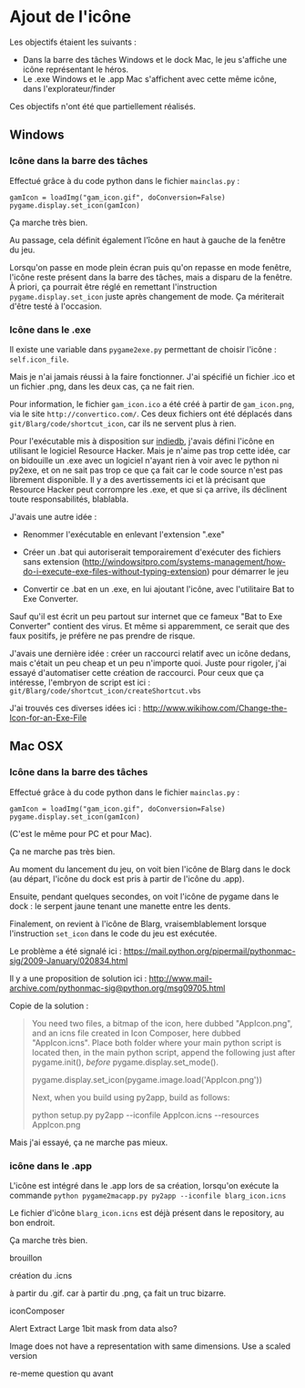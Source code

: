 # Ajout de l'icône

Les objectifs étaient les suivants :

 - Dans la barre des tâches Windows et le dock Mac, le jeu s'affiche une icône représentant le héros.
 - Le .exe Windows et le .app Mac s'affichent avec cette même icône, dans l'explorateur/finder

Ces objectifs n'ont été que partiellement réalisés.

## Windows

### Icône dans la barre des tâches

Effectué grâce à du code python dans le fichier `mainclas.py` :

    gamIcon = loadImg("gam_icon.gif", doConversion=False)
    pygame.display.set_icon(gamIcon)

Ça marche très bien.

Au passage, cela définit également l'îcône en haut à gauche de la fenêtre du jeu.

Lorsqu'on passe en mode plein écran puis qu'on repasse en mode fenêtre, l'icône reste présent dans la barre des tâches, mais a disparu de la fenêtre. À priori, ça pourrait être réglé en remettant l'instruction `pygame.display.set_icon` juste après changement de mode. Ça mériterait d'être testé à l'occasion.

### Icône dans le .exe

Il existe une variable dans `pygame2exe.py` permettant de choisir l'icône : `self.icon_file`.

Mais je n'ai jamais réussi à la faire fonctionner. J'ai spécifié un fichier .ico et un fichier .png, dans les deux cas, ça ne fait rien.

Pour information, le fichier `gam_icon.ico` a été créé à partir de `gam_icon.png`, via le site `http://convertico.com/`. Ces deux fichiers ont été déplacés dans `git/Blarg/code/shortcut_icon`, car ils ne servent plus à rien.

Pour l'exécutable mis à disposition sur [indiedb](http://www.indiedb.com/games/blarg), j'avais défini l'icône en utilisant le logiciel Resource Hacker. Mais je n'aime pas trop cette idée, car on bidouille un .exe avec un logiciel n'ayant rien à voir avec le python ni py2exe, et on ne sait pas trop ce que ça fait car le code source n'est pas librement disponible. Il y a des avertissements ici et là précisant que Resource Hacker peut corrompre les .exe, et que si ça arrive, ils déclinent toute responsabilités, blablabla.

J'avais une autre idée :

 - Renommer l'exécutable en enlevant l'extension ".exe"

 - Créer un .bat qui autoriserait temporairement d'exécuter des fichiers sans extension (http://windowsitpro.com/systems-management/how-do-i-execute-exe-files-without-typing-extension) pour démarrer le jeu

 - Convertir ce .bat en un .exe, en lui ajoutant l'icône, avec l'utilitaire Bat to Exe Converter.

Sauf qu'il est écrit un peu partout sur internet que ce fameux "Bat to Exe Converter" contient des virus. Et même si apparemment, ce serait que des faux positifs, je préfère ne pas prendre de risque.

J'avais une dernière idée : créer un raccourci relatif avec un icône dedans, mais c'était un peu cheap et un peu n'importe quoi. Juste pour rigoler, j'ai essayé d'automatiser cette création de raccourci. Pour ceux que ça intéresse, l'embryon de script est ici : `git/Blarg/code/shortcut_icon/createShortcut.vbs`

J'ai trouvés ces diverses idées ici : http://www.wikihow.com/Change-the-Icon-for-an-Exe-File


## Mac OSX

### Icône dans la barre des tâches

Effectué grâce à du code python dans le fichier `mainclas.py` :

    gamIcon = loadImg("gam_icon.gif", doConversion=False)
    pygame.display.set_icon(gamIcon)

(C'est le même pour PC et pour Mac).

Ça ne marche pas très bien.

Au moment du lancement du jeu, on voit bien l'icône de Blarg dans le dock (au départ, l'icône du dock est pris à partir de l'icône du .app).

Ensuite, pendant quelques secondes, on voit l'icône de pygame dans le dock : le serpent jaune tenant une manette entre les dents.

Finalement, on revient à l'icône de Blarg, vraisemblablement lorsque l'instruction `set_icon` dans le code du jeu est exécutée.

Le problème a été signalé ici : https://mail.python.org/pipermail/pythonmac-sig/2009-January/020834.html

Il y a une proposition de solution ici : http://www.mail-archive.com/pythonmac-sig@python.org/msg09705.html

Copie de la solution :

> You need two files, a bitmap of the icon, here dubbed "AppIcon.png",
> and an icns file created in Icon Composer, here dubbed "AppIcon.icns".
> Place both folder where your main python script is located then, in
> the main python script, append the following just after pygame.init(),
> *before* pygame.display.set_mode().
>
> pygame.display.set_icon(pygame.image.load('AppIcon.png'))
>
> Next, when you build using py2app, build as follows:
>
> python setup.py py2app --iconfile AppIcon.icns --resources AppIcon.png

Mais j'ai essayé, ça ne marche pas mieux.

### icône dans le .app

L'icône est intégré dans le .app lors de sa création, lorsqu'on exécute la commande `python pygame2macapp.py py2app --iconfile blarg_icon.icns`

Le fichier d'icône `blarg_icon.icns` est déjà présent dans le repository, au bon endroit.

Ça marche très bien.

brouillon

création du .icns

à partir du .gif.
car à partir du .png, ça fait un truc bizarre.



iconComposer

Alert
Extract Large 1bit mask from data also?


Image does not have a representation with same dimensions.
Use a scaled version

re-meme question qu avant
